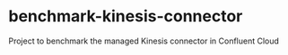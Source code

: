 # benchmark-kinesis-connector
Project to benchmark the managed Kinesis connector in Confluent Cloud
